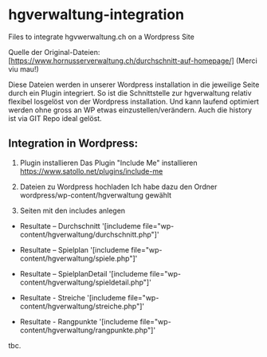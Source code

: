 # hgverwaltung-integration
Files to integrate hgvwerwaltung.ch on a Wordpress Site

Quelle der Original-Dateien: [https://www.hornusserverwaltung.ch/durchschnitt-auf-homepage/] (Merci viu mau!)

Diese Dateien werden in unserer Wordpress installation in die jeweilige Seite durch ein Plugin integriert.
So ist die Schnittstelle zur hgverwaltung relativ flexibel losgelöst von der Wordpress installation.
Und kann laufend optimiert werden ohne gross an WP etwas einzustellen/verändern.
Auch die history ist via GIT Repo ideal gelöst.

## Integration in Wordpress:
1. Plugin installieren
  Das Plugin "Include Me" installieren
  https://www.satollo.net/plugins/include-me

2. Dateien zu Wordpress hochladen
  Ich habe dazu den Ordner wordpress/wp-content/hgverwaltung gewählt

3. Seiten mit den includes anlegen

  * Resultate – Durchschnitt
  '[includeme file="wp-content/hgverwaltung/durchschnitt.php"]'

  * Resultate – Spielplan
  '[includeme file="wp-content/hgverwaltung/spiele.php"]'

  * Resultate – SpielplanDetail
  '[includeme file="wp-content/hgverwaltung/spieldetail.php"]'

  * Resultate - Streiche
  '[includeme file="wp-content/hgverwaltung/streiche.php"]'

  * Resultate - Rangpunkte
  '[includeme file="wp-content/hgverwaltung/rangpunkte.php"]'

tbc.
